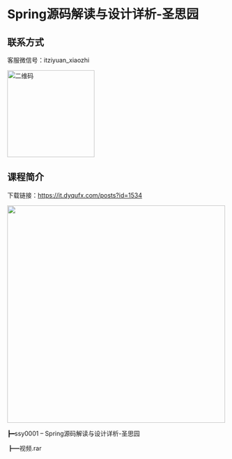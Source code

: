 # Spring源码解读与设计详析-圣思园

## 联系方式

客服微信号：itziyuan_xiaozhi

<img src="https://ziyuanyun.oss-cn-guangzhou.aliyuncs.com/common/20240614073449/666b82192834a.jpg" width="200" height="200" alt="二维码">

## 课程简介

下载链接：https://it.dyqufx.com/posts?id=1534

<img src="https://ziyuanyun.oss-cn-guangzhou.aliyuncs.com/yun/20240515224325/6644ca0dcaeb9.jpg" width="500" alt="">

  ┣━ssy0001 &#8211; Spring源码解读与设计详析-圣思园

 ┣━视频.rar

  